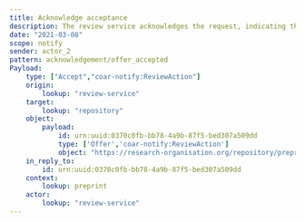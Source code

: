 ```yaml
---
title: Acknowledge acceptance
description: The review service acknowledges the request, indicating that it accepts the request
date: "2021-03-08"
scope: notify
sender: actor_2
pattern: acknowledgement/offer_accepted
Payload:
    type: ["Accept","coar-notify:ReviewAction"]
    origin:
        lookup: "review-service"
    target:
        lookup: "repository"
    object:
        payload:
            id: urn:uuid:0370c0fb-bb78-4a9b-87f5-bed307a509dd
            type: ['Offer','coar-notify:ReviewAction']
            object: "https://research-organisation.org/repository/preprint/201203/421/"
    in_reply_to:
        id: urn:uuid:0370c0fb-bb78-4a9b-87f5-bed307a509dd
    context:
        lookup: preprint
    actor:
        lookup: "review-service"
---
```

